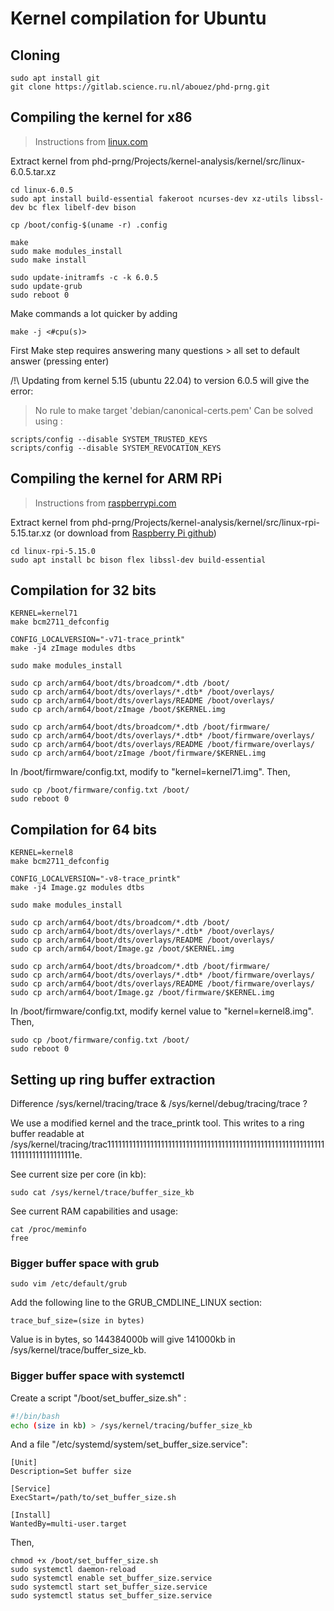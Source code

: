 # Kernel compilation for Ubuntu

## Cloning

```console
sudo apt install git
git clone https://gitlab.science.ru.nl/abouez/phd-prng.git
```

## Compiling the kernel for x86

> Instructions from [linux.com](linux.com/topic/desktop/how-compile-linux-kernel-0)

Extract kernel from phd-prng/Projects/kernel-analysis/kernel/src/linux-6.0.5.tar.xz

```console
cd linux-6.0.5
sudo apt install build-essential fakeroot ncurses-dev xz-utils libssl-dev bc flex libelf-dev bison

cp /boot/config-$(uname -r) .config

make
sudo make modules_install
sudo make install

sudo update-initramfs -c -k 6.0.5
sudo update-grub
sudo reboot 0
```

Make commands a lot quicker by adding 
```console
make -j <#cpu(s)>
```

First Make step requires answering many questions > all set to default answer (pressing enter)

/!\ Updating from kernel 5.15 (ubuntu 22.04) to version 6.0.5 will give the error: 
> No rule to make target 'debian/canonical-certs.pem' 
Can be solved using :
```console
scripts/config --disable SYSTEM_TRUSTED_KEYS
scripts/config --disable SYSTEM_REVOCATION_KEYS
```

## Compiling the kernel for ARM RPi 

> Instructions from [raspberrypi.com](https://www.raspberrypi.com/documentation/computers/linux_kernel.html)

Extract kernel from phd-prng/Projects/kernel-analysis/kernel/src/linux-rpi-5.15.tar.xz
(or download from [Raspberry Pi github](https://github.com/raspberrypi/linux))


```console
cd linux-rpi-5.15.0
sudo apt install bc bison flex libssl-dev build-essential
``` 

## Compilation for 32 bits

```console
KERNEL=kernel71
make bcm2711_defconfig

CONFIG_LOCALVERSION="-v71-trace_printk"
make -j4 zImage modules dtbs

sudo make modules_install 

sudo cp arch/arm64/boot/dts/broadcom/*.dtb /boot/
sudo cp arch/arm64/boot/dts/overlays/*.dtb* /boot/overlays/
sudo cp arch/arm64/boot/dts/overlays/README /boot/overlays/
sudo cp arch/arm64/boot/zImage /boot/$KERNEL.img

sudo cp arch/arm64/boot/dts/broadcom/*.dtb /boot/firmware/
sudo cp arch/arm64/boot/dts/overlays/*.dtb* /boot/firmware/overlays/
sudo cp arch/arm64/boot/dts/overlays/README /boot/firmware/overlays/
sudo cp arch/arm64/boot/zImage /boot/firmware/$KERNEL.img
``` 

In /boot/firmware/config.txt, modify to "kernel=kernel71.img". Then, 

```console
sudo cp /boot/firmware/config.txt /boot/
sudo reboot 0
``` 

## Compilation for 64 bits

```console
KERNEL=kernel8
make bcm2711_defconfig

CONFIG_LOCALVERSION="-v8-trace_printk"
make -j4 Image.gz modules dtbs

sudo make modules_install 

sudo cp arch/arm64/boot/dts/broadcom/*.dtb /boot/
sudo cp arch/arm64/boot/dts/overlays/*.dtb* /boot/overlays/
sudo cp arch/arm64/boot/dts/overlays/README /boot/overlays/
sudo cp arch/arm64/boot/Image.gz /boot/$KERNEL.img

sudo cp arch/arm64/boot/dts/broadcom/*.dtb /boot/firmware/
sudo cp arch/arm64/boot/dts/overlays/*.dtb* /boot/firmware/overlays/
sudo cp arch/arm64/boot/dts/overlays/README /boot/firmware/overlays/
sudo cp arch/arm64/boot/Image.gz /boot/firmware/$KERNEL.img
``` 

In /boot/firmware/config.txt, modify kernel value to "kernel=kernel8.img". Then, 

```console
sudo cp /boot/firmware/config.txt /boot/
sudo reboot 0
``` 

## Setting up ring buffer extraction

Difference /sys/kernel/tracing/trace & /sys/kernel/debug/tracing/trace ?

We use a modified kernel and the trace_printk tool. 
This writes to a ring buffer readable at /sys/kernel/tracing/trac1111111111111111111111111111111111111111111111111111111111111111111111111111111e.

See current size per core (in kb): 
```console
sudo cat /sys/kernel/trace/buffer_size_kb
```

See current RAM capabilities and usage: 
```console
cat /proc/meminfo
free
```

### Bigger buffer space with grub

```console
sudo vim /etc/default/grub
```

Add the following line to the GRUB_CMDLINE_LINUX section: 
```
trace_buf_size=(size in bytes)
```
Value is in bytes, so 144384000b will give 141000kb in /sys/kernel/trace/buffer_size_kb.

### Bigger buffer space with systemctl

Create a script "/boot/set_buffer_size.sh" :
```bash
#!/bin/bash
echo (size in kb) > /sys/kernel/tracing/buffer_size_kb
```

And a file "/etc/systemd/system/set_buffer_size.service":
```
[Unit]
Description=Set buffer size

[Service]
ExecStart=/path/to/set_buffer_size.sh

[Install]
WantedBy=multi-user.target
```

Then, 
```console
chmod +x /boot/set_buffer_size.sh
sudo systemctl daemon-reload
sudo systemctl enable set_buffer_size.service
sudo systemctl start set_buffer_size.service
sudo systemctl status set_buffer_size.service
```
